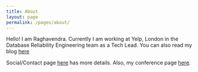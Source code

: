 ```yaml
---
title: About
layout: page
permalink: /pages/about/
---
```



Hello! I am Raghavendra. Currently I am working at Yelp, London in the Database Reliability Engineering team 
as a Tech Lead. You can also read my blog [here](http://blog.wnohang.net "Blog")

Social/Contact page [here](/pages/contact) has more details. Also, my conference page [here](/pages/conferences).
